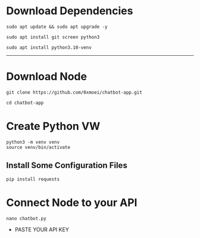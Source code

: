 # Download Dependencies 
```
sudo apt update && sudo apt upgrade -y
```
```
sudo apt install git screen python3
```
```
sudo apt install python3.10-venv
```
---

# Download Node
```
git clone https://github.com/0xmoei/chatbot-app.git
```
```
cd chatbot-app
```
# Create Python VW
```
python3 -m venv venv
source venv/bin/activate
```
## Install Some Configuration Files
```
pip install requests
```
# Connect Node to your API
```
nano chatbot.py
```
- PASTE YOUR API KEY 
